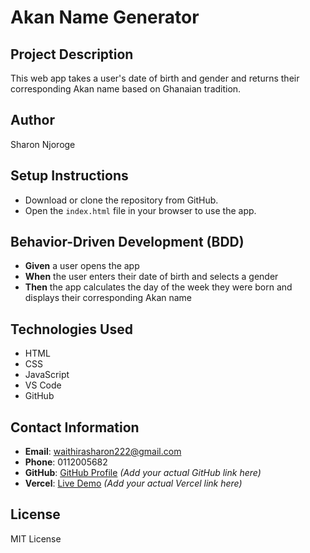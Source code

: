 # Akan Name Generator

## Project Description
This web app takes a user's date of birth and gender and returns their corresponding Akan name based on Ghanaian tradition.

## Author
Sharon Njoroge

## Setup Instructions
- Download or clone the repository from GitHub.
- Open the `index.html` file in your browser to use the app.

## Behavior-Driven Development (BDD)
- **Given** a user opens the app  
- **When** the user enters their date of birth and selects a gender  
- **Then** the app calculates the day of the week they were born and displays their corresponding Akan name

## Technologies Used
- HTML  
- CSS  
- JavaScript  
- VS Code  
- GitHub  

## Contact Information
- **Email**: waithirasharon222@gmail.com  
- **Phone**: 0112005682  
- **GitHub**: [GitHub Profile](https://github.com/) *(Add your actual GitHub link here)*  
- **Vercel**: [Live Demo](https://vercel.com/) *(Add your actual Vercel link here)*

## License
MIT License
